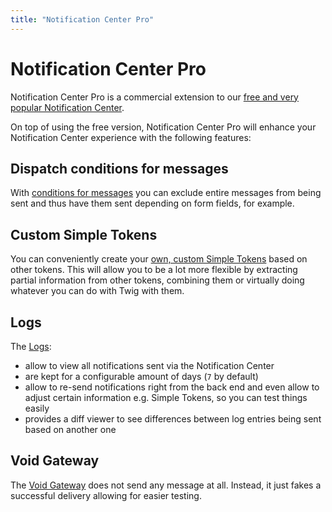 ```yaml
---
title: "Notification Center Pro"
---
```


# Notification Center Pro

Notification Center Pro is a commercial extension to our [free and very popular Notification Center][NC]. 

On top of using the free version, Notification Center Pro will enhance your Notification Center experience with the 
following features:

## Dispatch conditions for messages

With [conditions for messages](./message-conditions) you can exclude entire messages from being sent and thus have them sent depending on form fields, for example.

## Custom Simple Tokens

You can conveniently create your [own, custom Simple Tokens](./custom-tokens) based on other tokens. This will allow you to be a
lot more flexible by extracting partial information from other tokens, combining them or virtually doing whatever you can do
with Twig with them.

## Logs

The [Logs](./logs):

- allow to view all notifications sent via the Notification Center
- are kept for a configurable amount of days (`7` by default)
- allow to re-send notifications right from the back end and even allow to adjust certain information e.g.
  Simple Tokens, so you can test things easily
- provides a diff viewer to see differences between log entries being sent based on another one

## Void Gateway

The [Void Gateway](./void-gateway) does not send any message at all. Instead, it just fakes a successful delivery allowing
for easier testing.

[NC]: https://extensions.contao.org/?p=terminal42%2Fnotification_center